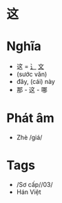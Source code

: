 # 这

# Nghĩa
* 这 = [⻌](⻌.md) [文](文.md)
* (sước văn)
* đây, (cái) này
* 那 - 这 - 哪

# Phát âm
* Zhè /giá/

# Tags
* /Sơ cấp//03/
*  Hán Việt

<script>window.HANZI_FIELD='这';</script>
